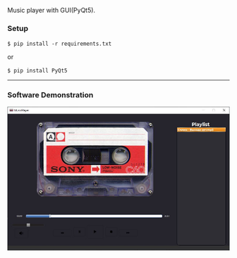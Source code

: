 Music player with GUI(PyQt5).

### Setup

```
$ pip install -r requirements.txt
```
or
```
$ pip install PyQt5
```
---

### Software Demonstration
![software_main_window](sample.jpg)
